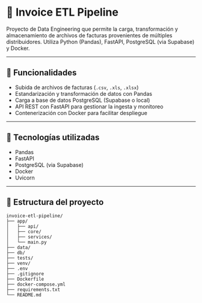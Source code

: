 # 🧾 Invoice ETL Pipeline

Proyecto de Data Engineering que permite la carga, transformación y almacenamiento de archivos de facturas provenientes de múltiples distribuidores. Utiliza Python (Pandas), FastAPI, PostgreSQL (via Supabase) y Docker.

---

## 🚀 Funcionalidades

- Subida de archivos de facturas (`.csv`, `.xls`, `.xlsx`)
- Estandarización y transformación de datos con Pandas
- Carga a base de datos PostgreSQL (Supabase o local)
- API REST con FastAPI para gestionar la ingesta y monitoreo
- Contenerización con Docker para facilitar despliegue

---

## 🧱 Tecnologías utilizadas

- Pandas
- FastAPI
- PostgreSQL (via Supabase)
- Docker
- Uvicorn

---

## 📁 Estructura del proyecto

```plaintext
invoice-etl-pipeline/
├── app/
│   ├── api/
│   ├── core/
│   ├── services/
│   └── main.py
├── data/
├── db/
├── tests/
├── venv/
├── .env
├── .gitignore
├── Dockerfile
├── docker-compose.yml
├── requirements.txt
└── README.md
```

